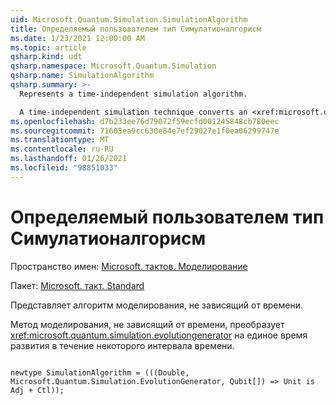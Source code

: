 ```yaml
---
uid: Microsoft.Quantum.Simulation.SimulationAlgorithm
title: Определяемый пользователем тип Симулатионалгорисм
ms.date: 1/23/2021 12:00:00 AM
ms.topic: article
qsharp.kind: udt
qsharp.namespace: Microsoft.Quantum.Simulation
qsharp.name: SimulationAlgorithm
qsharp.summary: >-
  Represents a time-independent simulation algorithm.

  A time-independent simulation technique converts an <xref:microsoft.quantum.simulation.evolutiongenerator> to unitary time evolution for some time-interval.
ms.openlocfilehash: d7b233ee76d79072f59ecfd001245848cb780eec
ms.sourcegitcommit: 71605ea9cc630e84e7ef29027e1f0ea06299747e
ms.translationtype: MT
ms.contentlocale: ru-RU
ms.lasthandoff: 01/26/2021
ms.locfileid: "98851033"
---
```

# <a name="simulationalgorithm-user-defined-type"></a>Определяемый пользователем тип Симулатионалгорисм

Пространство имен: [Microsoft. тактов. Моделирование](xref:Microsoft.Quantum.Simulation)

Пакет: [Microsoft. такт. Standard](https://nuget.org/packages/Microsoft.Quantum.Standard)


Представляет алгоритм моделирования, не зависящий от времени.

Метод моделирования, не зависящий от времени, преобразует <xref:microsoft.quantum.simulation.evolutiongenerator>
на единое время развития в течение некоторого интервала времени.

```qsharp

newtype SimulationAlgorithm = (((Double, Microsoft.Quantum.Simulation.EvolutionGenerator, Qubit[]) => Unit is Adj + Ctl));
```

